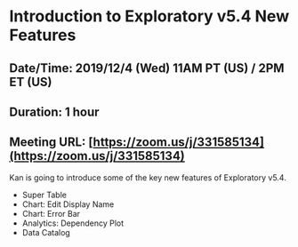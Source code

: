 # Introduction to Exploratory v5.4 New Features
## Date/Time: 2019/12/4 (Wed) 11AM PT (US) / 2PM ET (US)
## Duration: 1 hour
## Meeting URL: [https://zoom.us/j/331585134](https://zoom.us/j/331585134)

Kan is going to introduce some of the key new features of Exploratory v5.4.

* Super Table
* Chart: Edit Display Name
* Chart: Error Bar
* Analytics: Dependency Plot
* Data Catalog
